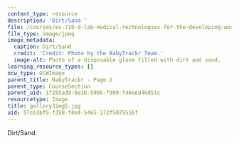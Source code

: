 ```yaml
---
content_type: resource
description: 'Dirt/Sand '
file: /courses/ec-710-d-lab-medical-technologies-for-the-developing-world-spring-2010/57ce3bf5f358f4e45465172f5075516f_gallery3img5.jpg
file_type: image/jpeg
image_metadata:
  caption: Dirt/Sand
  credit: 'Credit: Photo by the BabyTrackr Team.'
  image-alt: Photo of a disposable glove filled with dirt and sand.
learning_resource_types: []
ocw_type: OCWImage
parent_title: BabyTrackr - Page 2
parent_type: CourseSection
parent_uid: 1f285a39-6e3b-596b-f990-f46eed40d51c
resourcetype: Image
title: gallery3img5.jpg
uid: 57ce3bf5-f358-f4e4-5465-172f5075516f
---
```

Dirt/Sand 

